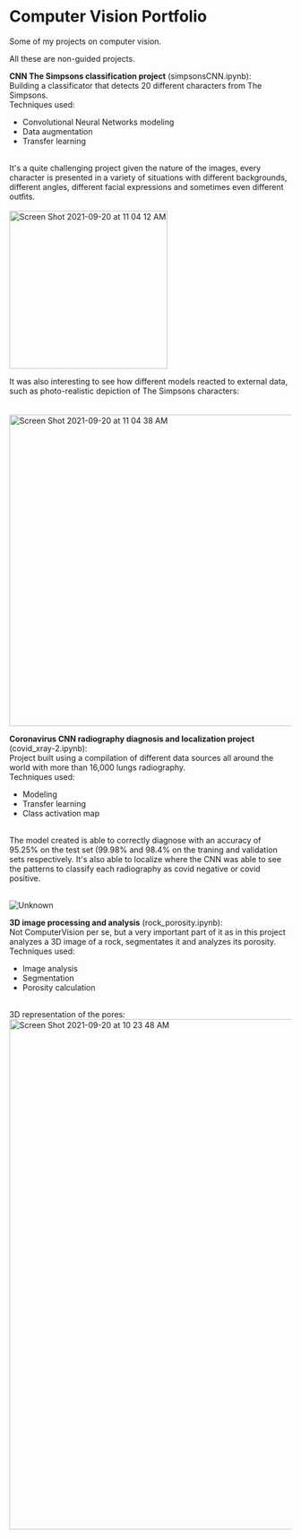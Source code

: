# Computer Vision Portfolio
Some of my projects on computer vision.

All these are non-guided projects.

**CNN The Simpsons classification project** (simpsonsCNN.ipynb): <br> Building a classificator that detects 20 different characters from The Simpsons.<br>
Techniques used:<br>
* Convolutional Neural Networks modeling
* Data augmentation
* Transfer learning
<br>
It's a quite challenging project given the nature of the images, every character is presented in a variety of situations with different backgrounds, different angles, different facial expressions and sometimes even different outfits.
<br>
<br>
<img width="282" alt="Screen Shot 2021-09-20 at 11 04 12 AM" src="https://user-images.githubusercontent.com/58253310/133978804-806651b9-a001-4f8c-a3f1-51f735428369.png">


It was also interesting to see how different models reacted to external data, such as photo-realistic depiction of The Simpsons characters:\
<br>
<br>
<img width="556" alt="Screen Shot 2021-09-20 at 11 04 38 AM" src="https://user-images.githubusercontent.com/58253310/133978820-6dacc833-3a11-43e1-b52f-efbaee22b86b.png">

**Coronavirus CNN radiography diagnosis and localization project** (covid_xray-2.ipynb): <br>Project built using a compilation of different data sources all around the world with more than 16,000 lungs radiography.<br>
Techniques used:
* Modeling
* Transfer learning
* Class activation map
<br>
The model created is able to correctly diagnose with an accuracy of 95.25% on the test set (99.98% and 98.4% on the traning and validation sets respectively.
It's also able to localize where the CNN was able to see the patterns to classify each radiography as covid negative or covid positive.
<br>
<br>

![Unknown](https://user-images.githubusercontent.com/58253310/133980043-c485f0e1-c97f-45ab-9d8c-b1daeeb3d773.png)

**3D image processing and analysis** (rock_porosity.ipynb):<br> Not ComputerVision per se, but a very important part of it as in this project analyzes a 3D image of a rock, segmentates it and analyzes its porosity.
Techniques used:
* Image analysis
* Segmentation
* Porosity calculation
<br>
3D representation of the pores:
<br>
<img width="911" alt="Screen Shot 2021-09-20 at 10 23 48 AM" src="https://user-images.githubusercontent.com/58253310/133980482-8522ffcc-3479-4bbc-8860-cecd69b5aa0c.png">







